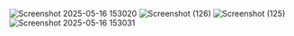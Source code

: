 ![Screenshot 2025-05-16 153020](https://github.com/user-attachments/assets/8a7eba9e-4667-403a-a911-f1973f4da005)
![Screenshot (126)](https://github.com/user-attachments/assets/d9c2c590-04a2-4950-8b6b-96f3fe32dcda)
![Screenshot (125)](https://github.com/user-attachments/assets/998c2358-4777-41bc-aec7-fcb8640e0f19)
![Screenshot 2025-05-16 153031](https://github.com/user-attachments/assets/71911fa9-46c4-4ecb-a17f-625295503886)
